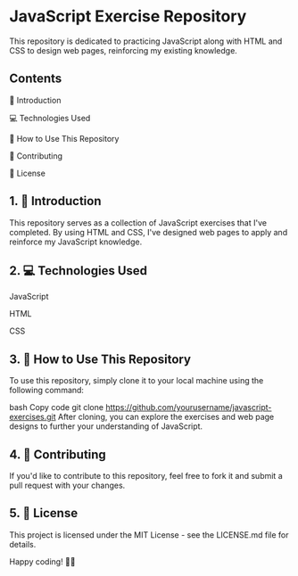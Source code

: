# JavaScript Exercise Repository
This repository is dedicated to practicing JavaScript along with HTML and CSS to design web pages, reinforcing my existing knowledge.

## Contents
📝 Introduction

💻 Technologies Used

🚀 How to Use This Repository

🤝 Contributing

📄 License

## 1. 📝 Introduction
This repository serves as a collection of JavaScript exercises that I've completed. By using HTML and CSS, I've designed web pages to apply and reinforce my JavaScript knowledge.

## 2. 💻 Technologies Used
JavaScript

HTML

CSS

## 3. 🚀 How to Use This Repository
To use this repository, simply clone it to your local machine using the following command:

bash
Copy code
git clone https://github.com/yourusername/javascript-exercises.git
After cloning, you can explore the exercises and web page designs to further your understanding of JavaScript.

## 4. 🤝 Contributing
If you'd like to contribute to this repository, feel free to fork it and submit a pull request with your changes.

## 5. 📄 License
This project is licensed under the MIT License - see the LICENSE.md file for details.

Happy coding! 🚀✨
